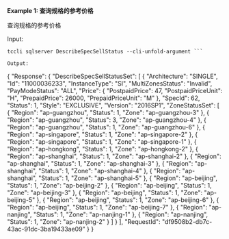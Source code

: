 **Example 1: 查询规格的参考价格**

查询规格的参考价格

Input: 

```
tccli sqlserver DescribeSpecSellStatus --cli-unfold-argument ```

Output: 
```
{
    "Response": {
        "DescribeSpecSellStatusSet": [
            {
                "Architecture": "SINGLE",
                "Id": "11000036233",
                "InstanceType": "SI",
                "MultiZonesStatus": "Invalid",
                "PayModeStatus": "ALL",
                "Price": {
                    "PostpaidPrice": 47,
                    "PostpaidPriceUnit": "H",
                    "PrepaidPrice": 26000,
                    "PrepaidPriceUnit": "M"
                },
                "SpecId": 62,
                "Status": 1,
                "Style": "EXCLUSIVE",
                "Version": "2016SP1",
                "ZoneStatusSet": [
                    {
                        "Region": "ap-guangzhou",
                        "Status": 1,
                        "Zone": "ap-guangzhou-3"
                    },
                    {
                        "Region": "ap-guangzhou",
                        "Status": 3,
                        "Zone": "ap-guangzhou-4"
                    },
                    {
                        "Region": "ap-guangzhou",
                        "Status": 1,
                        "Zone": "ap-guangzhou-6"
                    },
                    {
                        "Region": "ap-singapore",
                        "Status": 1,
                        "Zone": "ap-singapore-2"
                    },
                    {
                        "Region": "ap-singapore",
                        "Status": 1,
                        "Zone": "ap-singapore-1"
                    },
                    {
                        "Region": "ap-hongkong",
                        "Status": 1,
                        "Zone": "ap-hongkong-2"
                    },
                    {
                        "Region": "ap-shanghai",
                        "Status": 1,
                        "Zone": "ap-shanghai-2"
                    },
                    {
                        "Region": "ap-shanghai",
                        "Status": 1,
                        "Zone": "ap-shanghai-3"
                    },
                    {
                        "Region": "ap-shanghai",
                        "Status": 1,
                        "Zone": "ap-shanghai-4"
                    },
                    {
                        "Region": "ap-shanghai",
                        "Status": 1,
                        "Zone": "ap-shanghai-5"
                    },
                    {
                        "Region": "ap-beijing",
                        "Status": 1,
                        "Zone": "ap-beijing-2"
                    },
                    {
                        "Region": "ap-beijing",
                        "Status": 1,
                        "Zone": "ap-beijing-3"
                    },
                    {
                        "Region": "ap-beijing",
                        "Status": 1,
                        "Zone": "ap-beijing-5"
                    },
                    {
                        "Region": "ap-beijing",
                        "Status": 1,
                        "Zone": "ap-beijing-6"
                    },
                    {
                        "Region": "ap-beijing",
                        "Status": 1,
                        "Zone": "ap-beijing-7"
                    },
                    {
                        "Region": "ap-nanjing",
                        "Status": 1,
                        "Zone": "ap-nanjing-1"
                    },
                    {
                        "Region": "ap-nanjing",
                        "Status": 1,
                        "Zone": "ap-nanjing-2"
                    }
                ]
            }
        ],
        "RequestId": "df9508b2-db7c-43ac-91dc-3ba19433ae09"
    }
}
```

